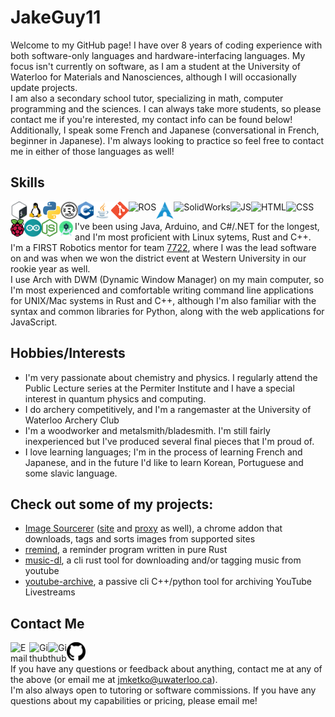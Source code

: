 # JakeGuy11
Welcome to my GitHub page! I have over 8 years of coding experience with both software-only languages and hardware-interfacing languages. My focus isn't currently on software, as I am a student at the University of Waterloo for Materials and Nanosciences, although I will occasionally update projects.\
I am also a secondary school tutor, specializing in math, computer programming and the sciences. I can always take more students, so please contact me if you're interested, my contact info can be found below!\
Additionally, I speak some French and Japanese (conversational in French, beginner in Japanese). I'm always looking to practice so feel free to contact me in either of those languages as well!

## Skills
[<img align="left" alt="Bash" height="28px" src="bash.png" />](https://www.gnu.org/software/bash/)
[<img align="left" alt="Linux" height="28px" src="linux.png" />](https://www.linux.org/)
[<img align="left" alt="Python" height="28px" src="python.png" />](https://www.python.org/)
[<img align="left" alt="Rust" height="28px" src="rust-logo.png" />](https://www.rust-lang.org/)
[<img align="left" alt="C++" height="28px" src="cpp.png" />](https://www.cplusplus.com/)
[<img align="left" alt="Java" height="28px" src="java.png" />](https://www.java.com/)
[<img align="left" alt="Git" height="28px" src="git.png" />](https://git-scm.com/)
[<img align="left" alt="ROS" height="28px" src="https://imgs.search.brave.com/oojkFsIMewRJjzukZFvUL_tOL5OXZpyZelo89QQu4x0/rs:fit:256:256:1/g:ce/aHR0cDovL2Fuc3dl/cnMucm9zLm9yZy91/cGZpbGVzLzE0NTU0/NjI0MjY2ODcxMTYx/LnBuZw" />](https://www.ros.org/)
[<img align="left" alt="Arch Linux" height="28px" src="arch.png" />](https://archlinux.org/)
[<img align="left" alt="SolidWorks" height="28px" src="https://seeklogo.com/images/S/SolidWorks-logo-7D1FEAE269-seeklogo.com.png" />](https://www.solidworks.com/)
[<img align="left" alt="JS" height="28px" src="https://www.freepnglogos.com/uploads/javascript/javascript-online-logo-for-website-0.png" />](https://www.javascript.com)
[<img align="left" alt="HTML" height="28px" src="https://logos-download.com/wp-content/uploads/2017/07/HTML5_badge-700x700.png" />](https://html.spec.whatwg.org/)
[<img align="left" alt="CSS" height="28px" src="https://cdn1.iconfinder.com/data/icons/logotypes/32/badge-css-3-512.png" />](https://www.w3schools.com/Css/)
[<img align="left" alt="Raspberry Pi" height="28px" src="rpi.png" />](https://www.raspberrypi.org/)
[<img align="left" alt="Arduino" height="28px" src="arduino.png" />](https://www.arduino.cc/)
[<img align="left" alt="NodeJS" height="28px" src="node.png" />](https://nodejs.org/en/)
[<img align="left" alt="Android Studio" height="28px" src="as.png" />](https://developer.android.com/studio)
<br />


I've been using Java, Arduino, and C#/.NET for the longest, and I'm most proficient with Linux sytems, Rust and C++. I'm a FIRST Robotics mentor for team [7722](https://www.thebluealliance.com/team/7722/), where I was the lead software on and was when we won the district event at Western University in our rookie year as well.\
I use Arch with DWM (Dynamic Window Manager) on my main computer, so I'm most experienced and comfortable writing command line applications for UNIX/Mac systems in Rust and C++, although I'm also familiar with the syntax and common libraries for Python, along with the web applications for JavaScript.
## Hobbies/Interests
- I'm very passionate about chemistry and physics. I regularly attend the Public Lecture series at the Permiter Institute and I have a special interest in quantum physics and computing.
- I do archery competitively, and I'm a rangemaster at the University of Waterloo Archery Club
- I'm a woodworker and metalsmith/bladesmith. I'm still fairly inexperienced but I've produced several final pieces that I'm proud of.
- I love learning languages; I'm in the process of learning French and Japanese, and in the future I'd like to learn Korean, Portuguese and some slavic language.
## Check out some of my projects:
- [Image Sourcerer](https://github.com/JakeGuy11/image-sourcerer) ([site](https://github.com/JakeGuy11/image-sourcerer-site) and [proxy](https://github.com/JakeGuy11/image-sourcerer-proxy) as well), a chrome addon that downloads, tags and sorts images from supported sites
- [rremind](https://github.com/JakeGuy11/rremind), a reminder program written in pure Rust
- [music-dl](https://github.com/JakeGuy11/music-dl), a cli rust tool for downloading and/or tagging music from youtube
- [youtube-archive](https://github.com/JakeGuy11/youtube-archive-cpp), a passive cli C++/python tool for archiving YouTube Livestreams
## Contact Me
[<img align="left" alt="Email" width="30px" src="https://static-00.iconduck.com/assets.00/asst3an9f0i8" />](mailto:Jake_Guy_11@protonmail.ch)
[<img align="left" alt="Github" width="30px" src="https://cdn.freebiesupply.com/logos/large/2x/linkedin-icon-logo-png-transparent.png" />](https://www.linkedin.com/in/jake-ketko/)
[<img align="left" alt="Github" width="30px" src="https://pnggrid.com/wp-content/uploads/2021/05/Instagram-Logo-2048x1965.png" />](https://www.instagram.com/jake_guy_11/)
[<img align="left" alt="Github" width="30px" src="github.png" />](https://github.com/JakeGuy11)
<br />
\
If you have any questions or feedback about anything, contact me at any of the above (or email me at jmketko@uwaterloo.ca).\
I'm also always open to tutoring or software commissions. If you have any questions about my capabilities or pricing, please email me!
